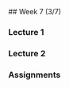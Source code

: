 <div class="week">

<div class="week_heading" markdown="1">
## Week 7 (3/7)
</div>

<div class="column_materials"  markdown="1">

### Lecture 1

### Lecture 2


</div>

<div class="column_assign"  markdown="1">

### Assignments



</div>
</div>
